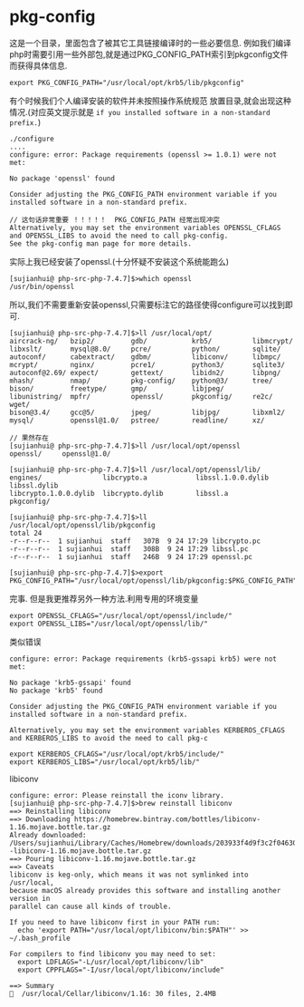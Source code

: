 # pkg-config

这是一个目录，里面包含了被其它工具链接编译时的一些必要信息.
例如我们编译php时需要引用一些外部包,就是通过PKG_CONFIG_PATH索引到pkgconfig文件而获得具体信息.

    export PKG_CONFIG_PATH="/usr/local/opt/krb5/lib/pkgconfig"

有个时候我们个人编译安装的软件并未按照操作系统规范 放置目录,就会出现这种情况.(对应英文提示就是 `if you installed software in a non-standard prefix.`)

    ./configure
    ....
    configure: error: Package requirements (openssl >= 1.0.1) were not met:
    
    No package 'openssl' found
    
    Consider adjusting the PKG_CONFIG_PATH environment variable if you
    installed software in a non-standard prefix.
    
    // 这句话非常重要 ！！！！！  PKG_CONFIG_PATH 经常出现冲突
    Alternatively, you may set the environment variables OPENSSL_CFLAGS
    and OPENSSL_LIBS to avoid the need to call pkg-config.
    See the pkg-config man page for more details.

实际上我已经安装了openssl.(十分怀疑不安装这个系统能跑么)   
    
    [sujianhui@ php-src-php-7.4.7]$>which openssl
    /usr/bin/openssl

所以,我们不需要重新安装openssl,只需要标注它的路径使得configure可以找到即可.

    [sujianhui@ php-src-php-7.4.7]$>ll /usr/local/opt/
    aircrack-ng/   bzip2/         gdb/           krb5/          libmcrypt/     libxslt/       mysql@8.0/     pcre/          python/        sqlite/        
    autoconf/      cabextract/    gdbm/          libiconv/      libmpc/        mcrypt/        nginx/         pcre1/         python3/       sqlite3/       
    autoconf@2.69/ expect/        gettext/       libidn2/       libpng/        mhash/         nmap/          pkg-config/    python@3/      tree/          
    bison/         freetype/      gmp/           libjpeg/       libunistring/  mpfr/          openssl/       pkgconfig/     re2c/          wget/          
    bison@3.4/     gcc@5/         jpeg/          libjpg/        libxml2/       mysql/         openssl@1.0/   pstree/        readline/      xz/
    
    // 果然存在            
    [sujianhui@ php-src-php-7.4.7]$>ll /usr/local/opt/openssl
    openssl/     openssl@1.0/
     
    [sujianhui@ php-src-php-7.4.7]$>ll /usr/local/opt/openssl/lib/
    engines/               libcrypto.a            libssl.1.0.0.dylib     libssl.dylib           
    libcrypto.1.0.0.dylib  libcrypto.dylib        libssl.a               pkgconfig/             
    
    [sujianhui@ php-src-php-7.4.7]$>ll /usr/local/opt/openssl/lib/pkgconfig
    total 24
    -r--r--r--  1 sujianhui  staff   307B  9 24 17:29 libcrypto.pc
    -r--r--r--  1 sujianhui  staff   308B  9 24 17:29 libssl.pc
    -r--r--r--  1 sujianhui  staff   246B  9 24 17:29 openssl.pc
    
    [sujianhui@ php-src-php-7.4.7]$>export PKG_CONFIG_PATH="/usr/local/opt/openssl/lib/pkgconfig:$PKG_CONFIG_PATH"
    
完事. 但是我更推荐另外一种方法.利用专用的环境变量

    export OPENSSL_CFLAGS="/usr/local/opt/openssl/include/" 
    export OPENSSL_LIBS="/usr/local/opt/openssl/lib/" 


类似错误

    configure: error: Package requirements (krb5-gssapi krb5) were not met:
    
    No package 'krb5-gssapi' found
    No package 'krb5' found
    
    Consider adjusting the PKG_CONFIG_PATH environment variable if you
    installed software in a non-standard prefix.
    
    Alternatively, you may set the environment variables KERBEROS_CFLAGS
    and KERBEROS_LIBS to avoid the need to call pkg-c
    
    export KERBEROS_CFLAGS="/usr/local/opt/krb5/include/" 
    export KERBEROS_LIBS="/usr/local/opt/krb5/lib/" 
    
libiconv

    configure: error: Please reinstall the iconv library.
    [sujianhui@ php-src-php-7.4.7]$>brew reinstall libiconv
    ==> Reinstalling libiconv 
    ==> Downloading https://homebrew.bintray.com/bottles/libiconv-1.16.mojave.bottle.tar.gz
    Already downloaded: /Users/sujianhui/Library/Caches/Homebrew/downloads/203933f4d9f3c2f0463012d85013a6c01bdb89fc4d435341315b4537de1dba78--libiconv-1.16.mojave.bottle.tar.gz
    ==> Pouring libiconv-1.16.mojave.bottle.tar.gz
    ==> Caveats
    libiconv is keg-only, which means it was not symlinked into /usr/local,
    because macOS already provides this software and installing another version in
    parallel can cause all kinds of trouble.
    
    If you need to have libiconv first in your PATH run:
      echo 'export PATH="/usr/local/opt/libiconv/bin:$PATH"' >> ~/.bash_profile
    
    For compilers to find libiconv you may need to set:
      export LDFLAGS="-L/usr/local/opt/libiconv/lib"
      export CPPFLAGS="-I/usr/local/opt/libiconv/include"
    
    ==> Summary
    🍺  /usr/local/Cellar/libiconv/1.16: 30 files, 2.4MB    
    